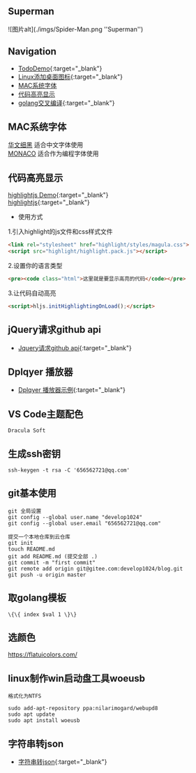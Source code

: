 

## Superman

![图片alt](./imgs/Spider-Man.png ''Superman'')

## Navigation


* [TodoDemo](https://develop1024.github.io/home/todolist.html){:target="_blank"}  
* [Linux添加桌面图标](https://develop1024.github.io/home/linuxAddDesktopIcon.html){:target="_blank"}  
* [MAC系统字体](#MAC系统字体)  
* [代码高亮显示](#代码高亮显示) 
* [golang交叉编译](https://develop1024.github.io/home/GoPlatformBuild.html){:target="_blank"}  




## MAC系统字体

[华文细黑](https://develop1024.github.io/home/fonts/huawenxihei.ttf) 适合中文字体使用  
[MONACO](https://develop1024.github.io/home/fonts/MONACO.TTF) 适合作为编程字体使用



## 代码高亮显示

[highlightjs Demo](https://develop1024.github.io/home/highlight_test.html){:target="_blank"}  
[highlightjs](https://highlightjs.org/){:target="_blank"}


* 使用方式

1.引入highlight的js文件和css样式文件
```html
<link rel="stylesheet" href="highlight/styles/magula.css">
<script src="highlight/highlight.pack.js"></script>
```

2.设置你的语言类型
```html
<pre><code class="html">这里就是要显示高亮的代码</code></pre>
```

3.让代码自动高亮
```html
<script>hljs.initHighlightingOnLoad();</script>
```


## jQuery请求github api 
* [Jquery请求github api](https://develop1024.github.io/home/githubforuserinfo.html){:target="_blank"}  


## Dplqyer 播放器
* [Dplqyer 播放器示例](https://develop1024.github.io/home/dplayerDemo.html){:target="_blank"}  


## VS Code主题配色
``` Dracula Soft ```

## 生成ssh密钥
```
ssh-keygen -t rsa -C '656562721@qq.com'
```

## git基本使用
```
git 全局设置
git config --global user.name "develop1024"
git config --global user.email "656562721@qq.com"

提交一个本地仓库到云仓库
git init
touch README.md
git add README.md (提交全部 .)
git commit -m "first commit"
git remote add origin git@gitee.com:develop1024/blog.git
git push -u origin master
```


## 取golang模板

```
\{\{ index $val 1 \}\}
```


## 选颜色
https://flatuicolors.com/


## linux制作win启动盘工具woeusb
``` 格式化为NTFS ```

```
sudo add-apt-repository ppa:nilarimogard/webupd8
sudo apt update
sudo apt install woeusb
```

## 字符串转json

* [字符串转json](https://develop1024.github.io/home/tojson.html){:target="_blank"}  

